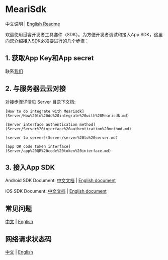 # MeariSdk

中文说明 | [English Readme](README.md)

欢迎使用觅睿开发者工具套件（SDK）。为方便开发者调试和接入App SDK，这里向您介绍接入SDK必须要进行的几个步骤：

## 1. 获取App Key和App secret
  联系[我们](https://www.meari.com/contact-us/)
    
## 2. 与服务器云云对接
  对接步骤详情见 Server 目录下文档:
  
    [How to do integrate with Mearisdk](Server/How%20to%20do%20integrate%20with%20Mearisdk.md)
    
    [Server interface authentication method](Server/Server%20interface%20authentication%20method.md)
    
    [server to server](Server/server%20to%20server.md)
  
    [app QR code token interface](Server/app%20QR%20code%20token%20interface.md)
  
## 3. 接入App SDK

Android SDK Document:
[中文文档](Android/docs/觅睿科技Android%20SDK接入指南.md) |  [English document](Android/docs/Meari%20Android%20SDK%20Guide.md)

iOS SDK Document:
[中文文档](iOS/docs/觅睿科技iOS%20SDK接入指南.md) | [English document](iOS/docs/MeariKit%20SDK%20Instruction.md)

## 常见问题
[中文](Common/FAQ.md) | [English](Common/FAQ-ENGLISH.md)

## 网络请求状态码
[中文](Common/Code.md) | [English](Common/Code-ENGLISH.md)
